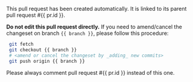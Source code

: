 This pull request has been created automatically.
It is linked to its parent pull request #{{ pr.id }}.

**Do not edit this pull request directly.**
If you need to amend/cancel the changeset on branch
`{{ branch }}`, please follow this
procedure:

```bash
 git fetch
 git checkout {{ branch }}
 # <amend or cancel the changeset by _adding_ new commits>
 git push origin {{ branch }}
```

Please always comment pull request #{{ pr.id }} instead of this one.
